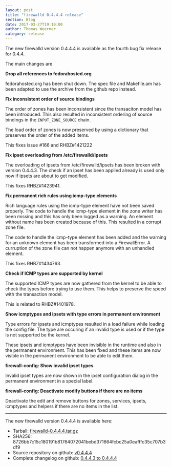 ```yaml
---
layout: post
title: "firewalld 0.4.4.4 release"
section: Blog
date: 2017-03-27T19:10:00
author: Thomas Woerner
category: release
---
```


The new firewalld version 0.4.4.4 is available as the fourth bug fix release for 0.4.4.

The main changes are

**Drop all references to fedorahosted.org**

fedorahosted.org has been shut down. The spec file and Makefile.am has been adapted to use the archive from the github repo instead.

**Fix inconsistent order of source bindings**

The order of zones has been inconsistent since the transaciton model has been introduced. This also resulted in inconsistent ordering of source bindings in the `INPUT_ZONE_SOURCE` chain.

The load order of zones is now preserved by using a dictionary that preserves the order of the added items.

This fixes issue #166 and RHBZ#1421222

**Fix ipset overloading from /etc/firewalld/ipsets**

The overloading of ipsets from /etc/firewalld/ipsets has been broken with version 0.4.4.3. The check if an ipset has been applied already is used only now if ipsets are about to get modified.

This fixes RHBZ#1423941.

**Fix permanent rich rules using icmp-type elements**

Rich language rules using the icmp-type element have not been saved properly. The code to handle the icmp-type element in the zone writer has been missing and this has only been logged as a warning. An element without name has been created because of this. This resulted in a corrupt zone file.

The code to handle the icmp-type element has been added and the warning for an unknown element has been transformed into a FirewallError. A curruption of the zone file can not happen anymore with an unhandled element.

This fixes RHBZ#1434763.

**Check if ICMP types are supported by kernel**

The supported ICMP types are now gathered from the kernel to be able to check the types before trying to use them. This helps to preserve the speed with the transaction model.

This is related to RHBZ#1401978.

**Show icmptypes and ipsets with type errors in permanent environment**

Type errors for ipsets and icmptypes resulted in a load failure while loading the config file. The type are occuring if an invalid type is used or if the type is not supported be the kernel.

These ipsets and icmptypes have been invisible in the runtime and also in the permanent environment. This has been fixed and these items are now visible in the permanent environment to be able to edit them.

**firewall-config: Show invalid ipset types**

Invalid ipset types are now shown in the ipset configuration dialog in the permanent environment in a special label.

**firewall-config: Deactivate modify buttons if there are no items**

Deactivate the edit and remove buttons for zones, services, ipsets, icmptypes and helpers if there are no items in the list.

***

The new firewalld version 0.4.4.4 is available here:

 * Tarball: [firewalld-0.4.4.4.tar.gz](https://github.com/firewalld/firewalld/archive/v0.4.4.4.tar.gz#/firewalld-0.4.4.4.tar.gz)
 * SHA256: 8726bb7c15c180191b81764072041bebd371664fcbc25a0eafffc35c707b3df9
 * Source repository on github: [v0.4.4.4](https://github.com/firewalld/firewalld/releases/tag/v0.4.4.4)
 * Complete changelog on github: [0.4.4.3 to 0.4.4.4](https://github.com/firewalld/firewalld/compare/v0.4.4.3...v0.4.4.4)
